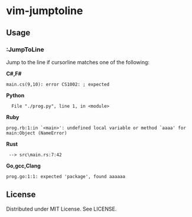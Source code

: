 
# vim-jumptoline

## Usage

### :JumpToLine

Jump to the line if cursorline matches one of the following:

__C#,F#__
```
main.cs(9,10): error CS1002: ; expected
```

__Python__
```
  File "./prog.py", line 1, in <module>
```

__Ruby__
```
prog.rb:1:in `<main>': undefined local variable or method `aaaa' for main:Object (NameError)
```

__Rust__
```
 --> src\main.rs:7:42
```

__Go,gcc,Clang__
```
prog.go:1:1: expected 'package', found aaaaaa
```


## License

Distributed under MIT License. See LICENSE.
